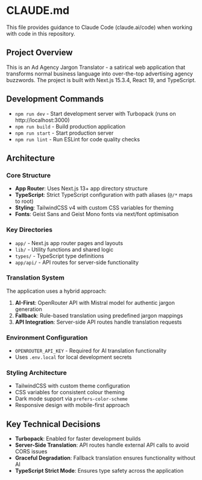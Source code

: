 # CLAUDE.md

This file provides guidance to Claude Code (claude.ai/code) when working with code in this repository.

## Project Overview

This is an Ad Agency Jargon Translator - a satirical web application that transforms normal business language into over-the-top advertising agency buzzwords. The project is built with Next.js 15.3.4, React 19, and TypeScript.

## Development Commands

- `npm run dev` - Start development server with Turbopack (runs on http://localhost:3000)
- `npm run build` - Build production application
- `npm run start` - Start production server
- `npm run lint` - Run ESLint for code quality checks

## Architecture

### Core Structure
- **App Router**: Uses Next.js 13+ app directory structure
- **TypeScript**: Strict TypeScript configuration with path aliases (`@/*` maps to root)
- **Styling**: TailwindCSS v4 with custom CSS variables for theming
- **Fonts**: Geist Sans and Geist Mono fonts via next/font optimisation

### Key Directories
- `app/` - Next.js app router pages and layouts
- `lib/` - Utility functions and shared logic
- `types/` - TypeScript type definitions
- `app/api/` - API routes for server-side functionality

### Translation System
The application uses a hybrid approach:
1. **AI-First**: OpenRouter API with Mistral model for authentic jargon generation
2. **Fallback**: Rule-based translation using predefined jargon mappings
3. **API Integration**: Server-side API routes handle translation requests

### Environment Configuration
- `OPENROUTER_API_KEY` - Required for AI translation functionality
- Uses `.env.local` for local development secrets

### Styling Architecture
- TailwindCSS with custom theme configuration
- CSS variables for consistent colour theming
- Dark mode support via `prefers-color-scheme`
- Responsive design with mobile-first approach

## Key Technical Decisions

- **Turbopack**: Enabled for faster development builds
- **Server-Side Translation**: API routes handle external API calls to avoid CORS issues
- **Graceful Degradation**: Fallback translation ensures functionality without AI
- **TypeScript Strict Mode**: Ensures type safety across the application